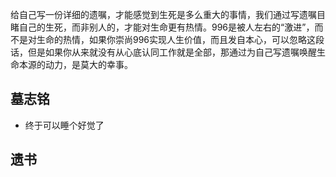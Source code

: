 给自己写一份详细的遗嘱，才能感觉到生死是多么重大的事情，我们通过写遗嘱目睹自己的生死，而非别人的，才能对生命更有热情。996是被人左右的“激进”，而不是对生命的热情，如果你崇尚996实现人生价值，而且发自本心，可以忽略这段话，但是如果你从来就没有从心底认同工作就是全部，那通过为自己写遗嘱唤醒生命本源的动力，是莫大的幸事。

## 墓志铭

* 终于可以睡个好觉了


## 遗书
